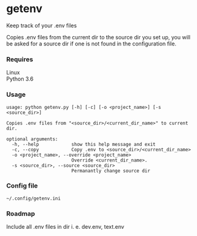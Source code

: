 # getenv
Keep track of your .env files

Copies .env files from the current dir to the source dir you set up, you will be asked for a source dir if one is not
found in the configuration file.

### Requires
Linux  
Python 3.6

### Usage
```
usage: python getenv.py [-h] [-c] [-o <project_name>] [-s <source_dir>]

Copies .env files from "<source_dir>/<current_dir_name>" to current dir.

optional arguments:
  -h, --help            show this help message and exit
  -c, --copy            Copy .env to <source_dir>/<current_dir_name>
  -o <project_name>, --override <project_name>
                        Override <current_dir_name>.
  -s <source_dir>, --source <source_dir>
                        Permanantly change source dir
```
### Config file

`~/.config/getenv.ini`

### Roadmap

Include all .env files in dir i. e. dev.env, text.env